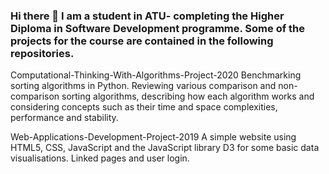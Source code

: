 ### Hi there 👋 I am a student in ATU- completing the Higher Diploma in Software Development programme. Some of the projects for the course are contained in the following repositories.

Computational-Thinking-With-Algorithms-Project-2020 Benchmarking sorting algorithms in Python. Reviewing various comparison and non-comparison sorting algorithms, describing how each algorithm works and considering concepts such as their time and space complexities, performance and stability.

Web-Applications-Development-Project-2019 A simple website using HTML5, CSS, JavaScript and the JavaScript library D3 for some basic data visualisations. Linked pages and user login.



<!--
**EmmetMcDonagh/EmmetMcDonagh** is a ✨ _special_ ✨ repository because its `README.md` (this file) appears on your GitHub profile.

Here are some ideas to get you started:

- 🔭 I’m currently working on ...
- 🌱 I’m currently learning ...
- 👯 I’m looking to collaborate on ...
- 🤔 I’m looking for help with ...
- 💬 Ask me about ...
- 📫 How to reach me: ...
- 😄 Pronouns: ...
- ⚡ Fun fact: ...
-->

